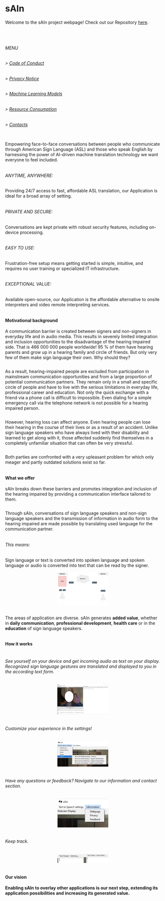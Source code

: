 # sAIn

Welcome to the sAIn project webpage! Check out our Repository [here](https://github.com/hm-sAIn/sAIn).
<pre>


</pre>
###### MENU

###### > [Code of Conduct](CODE_OF_CONDUCT.md)
###### > [Privacy Notice](PRIVACY_NOTICE.md)
###### > [Machine Learning Models](ML.md)
###### > [Resource Consumption](RESOURCE_CONSUMPTION.md)
###### > [Contacts](CONTACTS.md)

<pre>
</pre>

Empowering face-to-face conversations between people who communicate through American Sign Language (ASL) and those who speak English by harnessing the power of AI-driven machine translation technology we want everyone to feel included.


<pre>
</pre>

###### ANYTIME, ANYWHERE:
Providing 24/7 access to fast, affordable ASL translation, our Application is ideal for a broad array of setting.

<pre></pre>
###### PRIVATE AND SECURE:
Conversations are kept private with robust security features, including on-device processing.

<pre></pre>
###### EASY TO USE:
Frustration-free setup means getting started is simple, intuitive, and requires no user training or specialized IT infrastructure.

<pre></pre>
###### EXCEPTIONAL VALUE:
Available open-source, our Application is the affordable alternative to onsite interpreters and video remote interpreting services.

<pre>
</pre>

#### Motivational background

A communication barrier is created between signers and non-signers in everyday life and in audio media. This results in severely limited integration and inclusion opportunities to the disadvantage of the hearing impaired side. That is 466 000 000 people worldwide!
95 % of them have hearing parents and grow up in a hearing family and circle of friends. But only very few of them make sign language their own. Why should they?

<pre></pre>
As a result, hearing-impaired people are excluded from participation in mainstream communication opportunities and from a large proportion of potential communication partners. They remain only in a small and specific circle of people and have to live with the serious limitations in everyday life, professional career and education. Not only the quick exchange with a friend via a phone call is difficult to impossible. Even dialing for a simple emergency call via the telephone network is not possible for a hearing impaired person.

<pre></pre>
However, hearing loss can affect anyone. Even hearing people can lose their hearing in the course of their lives or as a result of an accident. Unlike sign language speakers who have always lived with their disability and learned to get along with it, those affected suddenly find themselves in a completely unfamiliar situation that can often be very stressful.

<pre></pre>
Both parties are confronted with a very upleasant problem for which only meager and partly outdated solutions exist so far.

<pre>
</pre>

#### What we offer

sAIn breaks down these barriers and promotes integration and inclusion of the hearing impaired by providing a communication interface tailored to them. 

<pre></pre>
Through sAIn, conversations of sign language speakers and non-sign language speakers and the transmission of information in audio form to the hearing impaired are made possible by translating used language for the communication partner. 

<pre></pre>

###### This means: 
Sign language or text is converted into spoken language and spoken language or audio is converted into text that can be read by the signer.

<div style="text-align:center"><img src="architecture.png" alt="Architecture" width="33%" class="center"/></div>

<pre>
</pre>

The areas of application are diverse. sAIn generates **added value**, whether in **daily communication**, **professional development**, **health care** or in the **education** of sign language speakers.

<pre>
</pre>

#### How it works

<pre>
</pre>

###### See yourself on your device and get incoming audio as text on your display. Recognized sign language gestures are translated and displayed to you in the according text form.

<div style="text-align:center"><img src="app.png" alt="App" width="33%" class="center"/></div>

<pre>
</pre>

###### Customize your experience in the settings!

<div style="text-align:center"><img src="settings.png" alt="Settings" width="33%" class="center"/></div>

<pre>
</pre>

###### Have any questions or feedback? Navigate to our information and contact section.

<div style="text-align:center"><img src="information.png" alt="Information" width="33%" class="center"/></div>

<pre>
</pre>

###### Keep track.

<div style="text-align:center"><img src="indicators.png" alt="Indicators" width="33%" class="center"/></div>

<pre>
</pre>

#### Our vision

**Enabling sAIn to overlay other applications is our next step, extending its application possibilities and increasing its generated value.**
 
